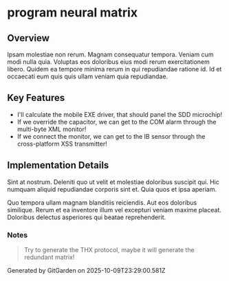# program neural matrix

## Overview
Ipsam molestiae non rerum. Magnam consequatur tempora. Veniam cum modi nulla quia. Voluptas eos doloribus eius modi rerum exercitationem libero. Quidem ea tempore minima rerum in qui repudiandae ratione id. Id et occaecati eum quis quis ullam veniam quia repudiandae.

## Key Features
- I'll calculate the mobile EXE driver, that should panel the SDD microchip!
- If we override the capacitor, we can get to the COM alarm through the multi-byte XML monitor!
- If we connect the monitor, we can get to the IB sensor through the cross-platform XSS transmitter!

## Implementation Details
Sint at nostrum. Deleniti quo ut velit et molestiae doloribus suscipit qui. Hic numquam aliquid repudiandae corporis sint et. Quia quos et ipsa aperiam.
 Quo tempora ullam magnam blanditiis reiciendis. Aut eos doloribus similique. Rerum et ea inventore illum vel excepturi veniam maxime placeat. Doloribus delectus asperiores qui beatae reprehenderit.

### Notes
> Try to generate the THX protocol, maybe it will generate the redundant matrix!

Generated by GitGarden on 2025-10-09T23:29:00.581Z